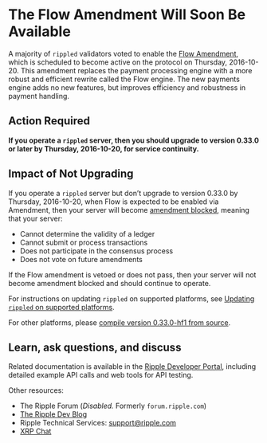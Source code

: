 # The Flow Amendment Will Soon Be Available

A majority of `rippled` validators voted to enable the [Flow Amendment](https://ripple.com/build/amendments/#flow), which is scheduled to become active on the protocol on Thursday, 2016-10-20. This amendment replaces the payment processing engine with a more robust and efficient rewrite called the Flow engine. The new payments engine adds no new features, but improves efficiency and robustness in payment handling.

## Action Required

**If you operate a `rippled` server, then you should upgrade to version 0.33.0 or later by Thursday, 2016-10-20, for service continuity.**

## Impact of Not Upgrading

If you operate a `rippled` server but don’t upgrade to version 0.33.0 by Thursday, 2016-10-20, when Flow is expected to be enabled via Amendment, then your server will become [amendment blocked](https://ripple.com/build/amendments/#amendment-blocked), meaning that your server:

* Cannot determine the validity of a ledger
* Cannot submit or process transactions
* Does not participate in the consensus process
* Does not vote on future amendments

If the Flow amendment is vetoed or does not pass, then your server will not become amendment blocked and should continue to operate.

For instructions on updating `rippled` on supported platforms, see [Updating `rippled` on supported platforms](https://ripple.com/build/rippled-setup/#updating-rippled).

For other platforms, please [compile version 0.33.0-hf1 from source](https://github.com/ripple/rippled/tree/master/Builds).

## Learn, ask questions, and discuss

Related documentation is available in the [Ripple Developer Portal](https://ripple.com/build/), including detailed example API calls and web tools for API testing.

Other resources:

* The Ripple Forum (_Disabled._ Formerly `forum.ripple.com`)
* [The Ripple Dev Blog](https://developers.ripple.com/blog/)
* Ripple Technical Services: support@ripple.com
* [XRP Chat](http://www.xrpchat.com/)
